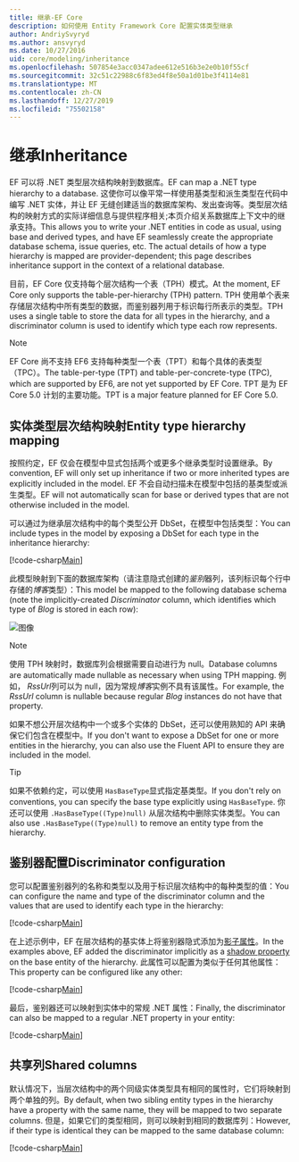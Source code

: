 ```yaml
---
title: 继承-EF Core
description: 如何使用 Entity Framework Core 配置实体类型继承
author: AndriySvyryd
ms.author: ansvyryd
ms.date: 10/27/2016
uid: core/modeling/inheritance
ms.openlocfilehash: 507854e3acc0347adee612e516b3e2e0b10f55cf
ms.sourcegitcommit: 32c51c22988c6f83ed4f8e50a1d01be3f4114e81
ms.translationtype: MT
ms.contentlocale: zh-CN
ms.lasthandoff: 12/27/2019
ms.locfileid: "75502158"
---
```

# <a name="inheritance"></a><span data-ttu-id="feb2b-103">继承</span><span class="sxs-lookup"><span data-stu-id="feb2b-103">Inheritance</span></span>

<span data-ttu-id="feb2b-104">EF 可以将 .NET 类型层次结构映射到数据库。</span><span class="sxs-lookup"><span data-stu-id="feb2b-104">EF can map a .NET type hierarchy to a database.</span></span> <span data-ttu-id="feb2b-105">这使你可以像平常一样使用基类型和派生类型在代码中编写 .NET 实体，并让 EF 无缝创建适当的数据库架构、发出查询等。类型层次结构的映射方式的实际详细信息与提供程序相关;本页介绍关系数据库上下文中的继承支持。</span><span class="sxs-lookup"><span data-stu-id="feb2b-105">This allows you to write your .NET entities in code as usual, using base and derived types, and have EF seamlessly create the appropriate database schema, issue queries, etc. The actual details of how a type hierarchy is mapped are provider-dependent; this page describes inheritance support in the context of a relational database.</span></span>

<span data-ttu-id="feb2b-106">目前，EF Core 仅支持每个层次结构一个表（TPH）模式。</span><span class="sxs-lookup"><span data-stu-id="feb2b-106">At the moment, EF Core only supports the table-per-hierarchy (TPH) pattern.</span></span> <span data-ttu-id="feb2b-107">TPH 使用单个表来存储层次结构中所有类型的数据，而鉴别器列用于标识每行所表示的类型。</span><span class="sxs-lookup"><span data-stu-id="feb2b-107">TPH uses a single table to store the data for all types in the hierarchy, and a discriminator column is used to identify which type each row represents.</span></span>

> [!NOTE]
> <span data-ttu-id="feb2b-108">EF Core 尚不支持 EF6 支持每种类型一个表（TPT）和每个具体的表类型（TPC）。</span><span class="sxs-lookup"><span data-stu-id="feb2b-108">The table-per-type (TPT) and table-per-concrete-type (TPC), which are supported by EF6, are not yet supported by EF Core.</span></span> <span data-ttu-id="feb2b-109">TPT 是为 EF Core 5.0 计划的主要功能。</span><span class="sxs-lookup"><span data-stu-id="feb2b-109">TPT is a major feature planned for EF Core 5.0.</span></span>

## <a name="entity-type-hierarchy-mapping"></a><span data-ttu-id="feb2b-110">实体类型层次结构映射</span><span class="sxs-lookup"><span data-stu-id="feb2b-110">Entity type hierarchy mapping</span></span>

<span data-ttu-id="feb2b-111">按照约定，EF 仅会在模型中显式包括两个或更多个继承类型时设置继承。</span><span class="sxs-lookup"><span data-stu-id="feb2b-111">By convention, EF will only set up inheritance if two or more inherited types are explicitly included in the model.</span></span> <span data-ttu-id="feb2b-112">EF 不会自动扫描未在模型中包括的基类型或派生类型。</span><span class="sxs-lookup"><span data-stu-id="feb2b-112">EF will not automatically scan for base or derived types that are not otherwise included in the model.</span></span>

<span data-ttu-id="feb2b-113">可以通过为继承层次结构中的每个类型公开 DbSet，在模型中包括类型：</span><span class="sxs-lookup"><span data-stu-id="feb2b-113">You can include types in the model by exposing a DbSet for each type in the inheritance hierarchy:</span></span>

[!code-csharp[Main](../../../samples/core/Modeling/Conventions/InheritanceDbSets.cs?name=InheritanceDbSets&highlight=3-4)]

<span data-ttu-id="feb2b-114">此模型映射到下面的数据库架构（请注意隐式创建的*鉴别*器列，该列标识每个行中存储的*博客*类型）：</span><span class="sxs-lookup"><span data-stu-id="feb2b-114">This model be mapped to the following database schema (note the implicitly-created *Discriminator* column, which identifies which type of *Blog* is stored in each row):</span></span>

![图像](_static/inheritance-tph-data.png)

>[!NOTE]
> <span data-ttu-id="feb2b-116">使用 TPH 映射时，数据库列会根据需要自动进行为 null。</span><span class="sxs-lookup"><span data-stu-id="feb2b-116">Database columns are automatically made nullable as necessary when using TPH mapping.</span></span> <span data-ttu-id="feb2b-117">例如， *RssUrl*列可以为 null，因为常规*博客*实例不具有该属性。</span><span class="sxs-lookup"><span data-stu-id="feb2b-117">For example, the *RssUrl* column is nullable because regular *Blog* instances do not have that property.</span></span>

<span data-ttu-id="feb2b-118">如果不想公开层次结构中一个或多个实体的 DbSet，还可以使用熟知的 API 来确保它们包含在模型中。</span><span class="sxs-lookup"><span data-stu-id="feb2b-118">If you don't want to expose a DbSet for one or more entities in the hierarchy, you can also use the Fluent API to ensure they are included in the model.</span></span>

> [!TIP]
> <span data-ttu-id="feb2b-119">如果不依赖约定，可以使用 `HasBaseType`显式指定基类型。</span><span class="sxs-lookup"><span data-stu-id="feb2b-119">If you don't rely on conventions, you can specify the base type explicitly using `HasBaseType`.</span></span> <span data-ttu-id="feb2b-120">你还可以使用 `.HasBaseType((Type)null)` 从层次结构中删除实体类型。</span><span class="sxs-lookup"><span data-stu-id="feb2b-120">You can also use `.HasBaseType((Type)null)` to remove an entity type from the hierarchy.</span></span>

## <a name="discriminator-configuration"></a><span data-ttu-id="feb2b-121">鉴别器配置</span><span class="sxs-lookup"><span data-stu-id="feb2b-121">Discriminator configuration</span></span>

<span data-ttu-id="feb2b-122">您可以配置鉴别器列的名称和类型以及用于标识层次结构中的每种类型的值：</span><span class="sxs-lookup"><span data-stu-id="feb2b-122">You can configure the name and type of the discriminator column and the values that are used to identify each type in the hierarchy:</span></span>

[!code-csharp[Main](../../../samples/core/Modeling/FluentAPI/DiscriminatorConfiguration.cs?name=DiscriminatorConfiguration&highlight=4-6)]

<span data-ttu-id="feb2b-123">在上述示例中，EF 在层次结构的基实体上将鉴别器隐式添加为[影子属性](xref:core/modeling/shadow-properties)。</span><span class="sxs-lookup"><span data-stu-id="feb2b-123">In the examples above, EF added the discriminator implicitly as a [shadow property](xref:core/modeling/shadow-properties) on the base entity of the hierarchy.</span></span> <span data-ttu-id="feb2b-124">此属性可以配置为类似于任何其他属性：</span><span class="sxs-lookup"><span data-stu-id="feb2b-124">This property can be configured like any other:</span></span>

[!code-csharp[Main](../../../samples/core/Modeling/FluentAPI/DiscriminatorPropertyConfiguration.cs?name=DiscriminatorPropertyConfiguration&highlight=4-5)]

<span data-ttu-id="feb2b-125">最后，鉴别器还可以映射到实体中的常规 .NET 属性：</span><span class="sxs-lookup"><span data-stu-id="feb2b-125">Finally, the discriminator can also be mapped to a regular .NET property in your entity:</span></span>

[!code-csharp[Main](../../../samples/core/Modeling/FluentAPI/NonShadowDiscriminator.cs?name=NonShadowDiscriminator&highlight=4)]

## <a name="shared-columns"></a><span data-ttu-id="feb2b-126">共享列</span><span class="sxs-lookup"><span data-stu-id="feb2b-126">Shared columns</span></span>

<span data-ttu-id="feb2b-127">默认情况下，当层次结构中的两个同级实体类型具有相同的属性时，它们将映射到两个单独的列。</span><span class="sxs-lookup"><span data-stu-id="feb2b-127">By default, when two sibling entity types in the hierarchy have a property with the same name, they will be mapped to two separate columns.</span></span> <span data-ttu-id="feb2b-128">但是，如果它们的类型相同，则可以映射到相同的数据库列：</span><span class="sxs-lookup"><span data-stu-id="feb2b-128">However, if their type is identical they can be mapped to the same database column:</span></span>

[!code-csharp[Main](../../../samples/core/Modeling/FluentAPI/SharedTPHColumns.cs?name=SharedTPHColumns&highlight=9,13)]
